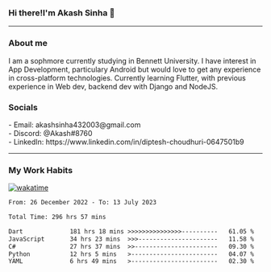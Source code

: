 <h3>Hi there!I'm Akash Sinha 👋</h3>

--- 

<h3>About me</h3>
I am a sophmore currently studying in Bennett University. I have interest in App Development, particulary Android but would love to get any experience in cross-platform technologies. Currently learning Flutter, with previous experience in Web dev, backend dev with Django and NodeJS.

<h3>Socials</h3>
 - Email: akashsinha432003@gmail.com<br>
 - Discord: @Akash#8760<br>
 - LinkedIn: https://www.linkedin.com/in/diptesh-choudhuri-0647501b9<br>


---

<h3>My Work Habits</h3>

[![wakatime](https://wakatime.com/badge/user/938b2951-49cf-4810-9b9e-c17cde3d3343.svg)](https://wakatime.com/@938b2951-49cf-4810-9b9e-c17cde3d3343)

<!--START_SECTION:waka-->

```txt
From: 26 December 2022 - To: 13 July 2023

Total Time: 296 hrs 57 mins

Dart             181 hrs 18 mins >>>>>>>>>>>>>>>----------   61.05 %
JavaScript       34 hrs 23 mins  >>>----------------------   11.58 %
C#               27 hrs 37 mins  >>-----------------------   09.30 %
Python           12 hrs 5 mins   >------------------------   04.07 %
YAML             6 hrs 49 mins   >------------------------   02.30 %
```

<!--END_SECTION:waka-->

